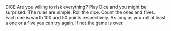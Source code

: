DICE
Are you willing to risk everything? Play Dice and you might be surprised. The rules are simple. Roll the dice. Count the ones and fives. Each one is worth 100 and 50 points respectively. As long as you roll at least a one or a five you can try again. If not the game is over.